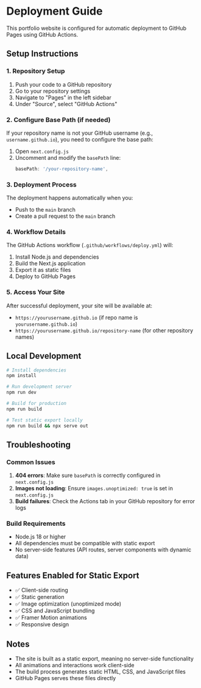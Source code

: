 # Deployment Guide

This portfolio website is configured for automatic deployment to GitHub Pages using GitHub Actions.

## Setup Instructions

### 1. Repository Setup
1. Push your code to a GitHub repository
2. Go to your repository settings
3. Navigate to "Pages" in the left sidebar
4. Under "Source", select "GitHub Actions"

### 2. Configure Base Path (if needed)
If your repository name is not your GitHub username (e.g., `username.github.io`), you need to configure the base path:

1. Open `next.config.js`
2. Uncomment and modify the `basePath` line:
   ```javascript
   basePath: '/your-repository-name',
   ```

### 3. Deployment Process
The deployment happens automatically when you:
- Push to the `main` branch
- Create a pull request to the `main` branch

### 4. Workflow Details
The GitHub Actions workflow (`.github/workflows/deploy.yml`) will:
1. Install Node.js and dependencies
2. Build the Next.js application
3. Export it as static files
4. Deploy to GitHub Pages

### 5. Access Your Site
After successful deployment, your site will be available at:
- `https://yourusername.github.io` (if repo name is `yourusername.github.io`)
- `https://yourusername.github.io/repository-name` (for other repository names)

## Local Development

```bash
# Install dependencies
npm install

# Run development server
npm run dev

# Build for production
npm run build

# Test static export locally
npm run build && npx serve out
```

## Troubleshooting

### Common Issues
1. **404 errors**: Make sure `basePath` is correctly configured in `next.config.js`
2. **Images not loading**: Ensure `images.unoptimized: true` is set in `next.config.js`
3. **Build failures**: Check the Actions tab in your GitHub repository for error logs

### Build Requirements
- Node.js 18 or higher
- All dependencies must be compatible with static export
- No server-side features (API routes, server components with dynamic data)

## Features Enabled for Static Export
- ✅ Client-side routing
- ✅ Static generation
- ✅ Image optimization (unoptimized mode)
- ✅ CSS and JavaScript bundling
- ✅ Framer Motion animations
- ✅ Responsive design

## Notes
- The site is built as a static export, meaning no server-side functionality
- All animations and interactions work client-side
- The build process generates static HTML, CSS, and JavaScript files
- GitHub Pages serves these files directly